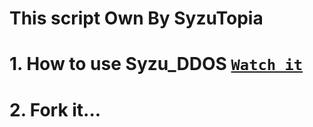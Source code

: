 # This script Own By SyzuTopia
# 1. How to use Syzu_DDOS [`Watch it`](https://youtu.be/CxG6QLjy9Og) 
# 2. Fork it...
